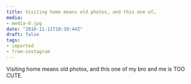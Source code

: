 ```yaml
---
title: Visiting home means old photos, and this one of…
media:
- media-0.jpg
date: "2018-11-11T10:39:44Z"
draft: false
tags:
- imported
- from-instagram
---
```

Visiting home means old photos, and this one of my bro and me is TOO CUTE.

